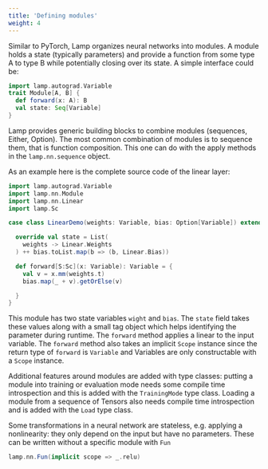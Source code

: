 ```yaml
---
title: 'Defining modules'
weight: 4
---
```


Similar to PyTorch, Lamp organizes neural networks into modules. 
A module holds a state (typically parameters) and provide a function from some type A to type B while potentially closing over its state.
A simple interface could be: 
```scala mdoc:compile-only
import lamp.autograd.Variable
trait Module[A, B] {
  def forward(x: A): B
  val state: Seq[Variable]
}
```

Lamp provides generic building blocks to combine modules (sequences, Either, Option).
The most common combination of modules is to sequence them, that is function composition.
This one can do with the apply methods in the `lamp.nn.sequence` object.

As an example here is the complete source code of the linear layer:

```scala mdoc:compile-only
import lamp.autograd.Variable
import lamp.nn.Module
import lamp.nn.Linear
import lamp.Sc

case class LinearDemo(weights: Variable, bias: Option[Variable]) extends Module {

  override val state = List(
    weights -> Linear.Weights
  ) ++ bias.toList.map(b => (b, Linear.Bias))

  def forward[S:Sc](x: Variable): Variable = {
    val v = x.mm(weights.t)
    bias.map(_ + v).getOrElse(v)

  }
}
```
This module has two state variables `wight` and `bias`. 
The `state` field takes these values along with a small tag object which helps identifying the parameter during runtime.
The `forward` method applies a linear to the input variable. The `forward` method also takes an implicit `Scope` instance since the return type of `forward` is `Variable` and Variables are only constructable with a `Scope` instance. 

Additional features around modules are added with type classes: putting a module into training or evaluation mode needs some compile time introspection and this is added with the `TrainingMode` type class. Loading a module from a sequence of Tensors also needs compile time introspection and is added with the `Load` type class.

Some transformations in a neural network are stateless, e.g. applying a nonlinearity: they only depend on the input but have no parameters. These can be written without a specific module with `Fun`

```scala mdoc:compile-only
lamp.nn.Fun(implicit scope => _.relu)
```